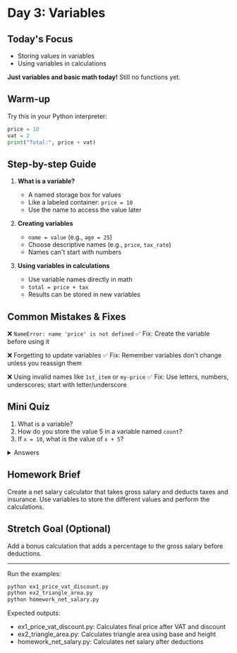 # Day 3: Variables

## Today's Focus
- Storing values in variables
- Using variables in calculations

**Just variables and basic math today!** Still no functions yet.

## Warm-up
Try this in your Python interpreter:
```python
price = 10
vat = 2
print("Total:", price + vat)
```

## Step-by-step Guide

1. **What is a variable?**
   - A named storage box for values
   - Like a labeled container: `price = 10`
   - Use the name to access the value later

2. **Creating variables**
   - `name = value` (e.g., `age = 25`)
   - Choose descriptive names (e.g., `price`, `tax_rate`)
   - Names can't start with numbers

3. **Using variables in calculations**
   - Use variable names directly in math
   - `total = price + tax`
   - Results can be stored in new variables

## Common Mistakes & Fixes

❌ `NameError: name 'price' is not defined`
✅ Fix: Create the variable before using it

❌ Forgetting to update variables
✅ Fix: Remember variables don't change unless you reassign them

❌ Using invalid names like `1st_item` or `my-price`
✅ Fix: Use letters, numbers, underscores; start with letter/underscore

## Mini Quiz

1. What is a variable?
2. How do you store the value 5 in a variable named `count`?
3. If `x = 10`, what is the value of `x + 5`?

<details>
<summary>Answers</summary>

1. A named storage box for values
2. `count = 5`
3. 15
</details>

## Homework Brief

Create a net salary calculator that takes gross salary and deducts taxes and insurance.
Use variables to store the different values and perform the calculations.

## Stretch Goal (Optional)

Add a bonus calculation that adds a percentage to the gross salary before deductions.

---

Run the examples:
```bash
python ex1_price_vat_discount.py
python ex2_triangle_area.py
python homework_net_salary.py
```

Expected outputs:
- ex1_price_vat_discount.py: Calculates final price after VAT and discount
- ex2_triangle_area.py: Calculates triangle area using base and height
- homework_net_salary.py: Calculates net salary after deductions
